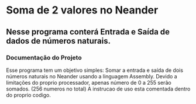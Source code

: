 <h1>Soma de 2 valores no Neander</h1>
<h2> Nesse programa conterá Entrada e Saída de dados de números naturais.</h2>
<h3>Documentação do Projeto</h3>
Esse programa tem um objetivo simples: Somar a entrada e saída de dois números naturais no Neander usando a linguagem Assembly.
Devido a limitações do proprio processador, apenas número de 0 a 255 serão somados. (256 numeros no total)
A instrucao de uso esta comentada dentro do proprio codigo.

